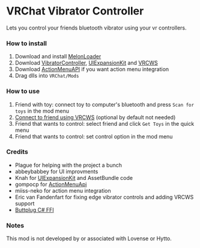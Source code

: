 # VRChat Vibrator Controller

Lets you control your friends bluetooth vibrator using your vr controllers.

### How to install
1. Download and install [MelonLoader](https://melonwiki.xyz/#/README)
2. Download [VibratorController](https://github.com/markviews/VRChatVibratorController/releases), [UIExpansionKit](https://github.com/knah/VRCMods) and [VRCWS](https://github.com/Er1807/VRCWS)
4. Download [ActionMenuAPI](https://github.com/gompocp/ActionMenuApi/releases) if you want action menu integration
5. Drag dlls into `VRChat/Mods`

### How to use
1. Friend with toy: connect toy to computer's bluetooth and press `Scan for toys` in the mod menu
2. [Connect to friend using VRCWS](https://github.com/Er1807/VRCWS#trust-another-user)  (optional by default not needed)
3. Friend that wants to control: select friend and click `Get Toys` in the quick menu
4. Friend that wants to control: set control option in the mod menu

### Credits
* Plague for helping with the project a bunch
* abbeybabbey for UI improvments
* Knah for [UIExpansionKit](https://github.com/knah/VRCMods) and AssetBundle code
* gompocp for [ActionMenuApi](https://github.com/gompocp/ActionMenuApi)
* miiss-neko for action menu integration
* Eric van Fandenfart for fixing edge vibrator controls and adding VRCWS support
* [Buttplug C# FFI](https://github.com/buttplugio/buttplug-rs-ffi/tree/master/csharp)

### Notes
This mod is not developed by or associated with Lovense or Hytto.
